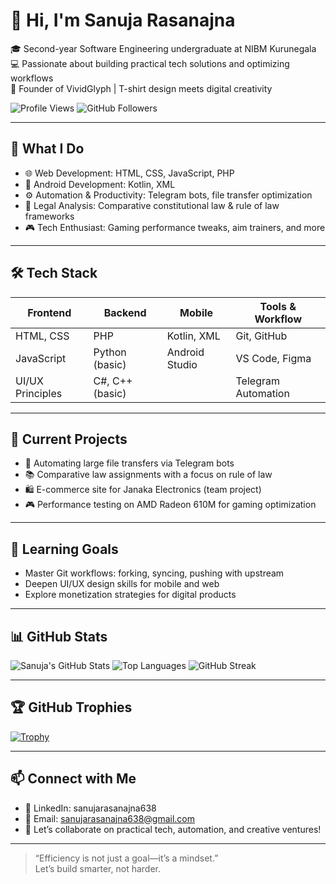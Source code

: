 # 👋 Hi, I'm Sanuja Rasanajna

🎓 Second-year Software Engineering undergraduate at NIBM Kurunegala  
💻 Passionate about building practical tech solutions and optimizing workflows  
🎯 Founder of VividGlyph | T-shirt design meets digital creativity  

![Profile Views](https://komarev.com/ghpvc/?username=SanujaRasanajna2007&label=Profile%20views&color=0e75b6&style=flat)
![GitHub Followers](https://img.shields.io/github/followers/SanujaRasanajna2007?label=Follow&style=social)

---

## 🚀 What I Do

- 🌐 Web Development: HTML, CSS, JavaScript, PHP  
- 📱 Android Development: Kotlin, XML  
- ⚙️ Automation & Productivity: Telegram bots, file transfer optimization  
- 🧠 Legal Analysis: Comparative constitutional law & rule of law frameworks  
- 🎮 Tech Enthusiast: Gaming performance tweaks, aim trainers, and more

---

## 🛠️ Tech Stack

| Frontend        | Backend         | Mobile         | Tools & Workflow     |
|-----------------|-----------------|----------------|-----------------------|
| HTML, CSS       | PHP             | Kotlin, XML    | Git, GitHub           |
| JavaScript      | Python (basic)  | Android Studio | VS Code, Figma        |
| UI/UX Principles| C#, C++ (basic) |                | Telegram Automation   |

---

## 📌 Current Projects

- 🔄 Automating large file transfers via Telegram bots  
- 📚 Comparative law assignments with a focus on rule of law  
- 🛍️ E-commerce site for Janaka Electronics (team project)  
- 🎮 Performance testing on AMD Radeon 610M for gaming optimization

---

## 🌱 Learning Goals

- Master Git workflows: forking, syncing, pushing with upstream  
- Deepen UI/UX design skills for mobile and web  
- Explore monetization strategies for digital products

---

## 📊 GitHub Stats

![Sanuja's GitHub Stats](https://github-readme-stats.vercel.app/api?username=SanujaRasanajna2007&show_icons=true&theme=radical)
![Top Languages](https://github-readme-stats.vercel.app/api/top-langs/?username=SanujaRasanajna2007&layout=compact&theme=radical)
![GitHub Streak](https://github-readme-streak-stats.herokuapp.com/?user=SanujaRasanajna2007&theme=radical)

---

## 🏆 GitHub Trophies

[![Trophy](https://github-profile-trophy.vercel.app/?username=SanujaRasanajna2007&theme=onedark)](https://github.com/SanujaRasanajna2007)


---

## 📫 Connect with Me

- 💼 LinkedIn: sanujarasanajna638 
- 📧 Email: sanujarasanajna638@gmail.com  
- 🧠 Let’s collaborate on practical tech, automation, and creative ventures!

---

> “Efficiency is not just a goal—it’s a mindset.”  
> Let’s build smarter, not harder.
